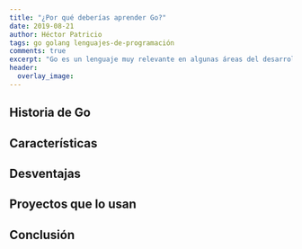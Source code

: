 ```yaml
---
title: "¿Por qué deberías aprender Go?"
date: 2019-08-21
author: Héctor Patricio
tags: go golang lenguajes-de-programación
comments: true
excerpt: "Go es un lenguaje muy relevante en algunas áreas del desarrollo de software. Aprende para qué deberías usarlo y por qué te conviene aprenderlo."
header:
  overlay_image: 
---
```


## Historia de Go
## Características
## Desventajas
## Proyectos que lo usan
## Conclusión